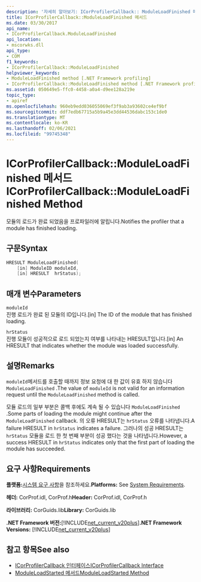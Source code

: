 ```yaml
---
description: '자세히 알아보기: ICorProfilerCallback:: ModuleLoadFinished 메서드'
title: ICorProfilerCallback::ModuleLoadFinished 메서드
ms.date: 03/30/2017
api_name:
- ICorProfilerCallback.ModuleLoadFinished
api_location:
- mscorwks.dll
api_type:
- COM
f1_keywords:
- ICorProfilerCallback::ModuleLoadFinished
helpviewer_keywords:
- ModuleLoadFinished method [.NET Framework profiling]
- ICorProfilerCallback::ModuleLoadFinished method [.NET Framework profiling]
ms.assetid: 050649e5-ffc0-4458-a0a4-d9ee128a219e
topic_type:
- apiref
ms.openlocfilehash: 960eb9edd036055069ef3f9ab3a93602ce4ef9bf
ms.sourcegitcommit: ddf7edb67715a5b9a45e3dd44536dabc153c1de0
ms.translationtype: MT
ms.contentlocale: ko-KR
ms.lasthandoff: 02/06/2021
ms.locfileid: "99745348"
---
```

# <a name="icorprofilercallbackmoduleloadfinished-method"></a><span data-ttu-id="edce3-103">ICorProfilerCallback::ModuleLoadFinished 메서드</span><span class="sxs-lookup"><span data-stu-id="edce3-103">ICorProfilerCallback::ModuleLoadFinished Method</span></span>

<span data-ttu-id="edce3-104">모듈의 로드가 완료 되었음을 프로파일러에 알립니다.</span><span class="sxs-lookup"><span data-stu-id="edce3-104">Notifies the profiler that a module has finished loading.</span></span>  
  
## <a name="syntax"></a><span data-ttu-id="edce3-105">구문</span><span class="sxs-lookup"><span data-stu-id="edce3-105">Syntax</span></span>  
  
```cpp  
HRESULT ModuleLoadFinished(  
    [in] ModuleID moduleId,  
    [in] HRESULT  hrStatus);  
```  
  
## <a name="parameters"></a><span data-ttu-id="edce3-106">매개 변수</span><span class="sxs-lookup"><span data-stu-id="edce3-106">Parameters</span></span>  

 `moduleId`  
 <span data-ttu-id="edce3-107">진행 로드가 완료 된 모듈의 ID입니다.</span><span class="sxs-lookup"><span data-stu-id="edce3-107">[in] The ID of the module that has finished loading.</span></span>  
  
 `hrStatus`  
 <span data-ttu-id="edce3-108">진행 모듈이 성공적으로 로드 되었는지 여부를 나타내는 HRESULT입니다.</span><span class="sxs-lookup"><span data-stu-id="edce3-108">[in] An HRESULT that indicates whether the module was loaded successfully.</span></span>  
  
## <a name="remarks"></a><span data-ttu-id="edce3-109">설명</span><span class="sxs-lookup"><span data-stu-id="edce3-109">Remarks</span></span>  

 <span data-ttu-id="edce3-110">`moduleId`메서드를 호출할 때까지 정보 요청에 대 한 값이 유효 하지 않습니다 `ModuleLoadFinished` .</span><span class="sxs-lookup"><span data-stu-id="edce3-110">The value of `moduleId` is not valid for an information request until the `ModuleLoadFinished` method is called.</span></span>  
  
 <span data-ttu-id="edce3-111">모듈 로드의 일부 부분은 콜백 후에도 계속 될 수 있습니다 `ModuleLoadFinished` .</span><span class="sxs-lookup"><span data-stu-id="edce3-111">Some parts of loading the module might continue after the `ModuleLoadFinished` callback.</span></span> <span data-ttu-id="edce3-112">의 오류 HRESULT는 `hrStatus` 오류를 나타냅니다.</span><span class="sxs-lookup"><span data-stu-id="edce3-112">A failure HRESULT in `hrStatus` indicates a failure.</span></span> <span data-ttu-id="edce3-113">그러나의 성공 HRESULT는 `hrStatus` 모듈을 로드 한 첫 번째 부분이 성공 했다는 것을 나타냅니다.</span><span class="sxs-lookup"><span data-stu-id="edce3-113">However, a success HRESULT in `hrStatus` indicates only that the first part of loading the module has succeeded.</span></span>  
  
## <a name="requirements"></a><span data-ttu-id="edce3-114">요구 사항</span><span class="sxs-lookup"><span data-stu-id="edce3-114">Requirements</span></span>  

 <span data-ttu-id="edce3-115">**플랫폼:**[시스템 요구 사항](../../get-started/system-requirements.md)을 참조하세요.</span><span class="sxs-lookup"><span data-stu-id="edce3-115">**Platforms:** See [System Requirements](../../get-started/system-requirements.md).</span></span>  
  
 <span data-ttu-id="edce3-116">**헤더:** CorProf.idl, CorProf.h</span><span class="sxs-lookup"><span data-stu-id="edce3-116">**Header:** CorProf.idl, CorProf.h</span></span>  
  
 <span data-ttu-id="edce3-117">**라이브러리:** CorGuids.lib</span><span class="sxs-lookup"><span data-stu-id="edce3-117">**Library:** CorGuids.lib</span></span>  
  
 <span data-ttu-id="edce3-118">**.NET Framework 버전:**[!INCLUDE[net_current_v20plus](../../../../includes/net-current-v20plus-md.md)]</span><span class="sxs-lookup"><span data-stu-id="edce3-118">**.NET Framework Versions:** [!INCLUDE[net_current_v20plus](../../../../includes/net-current-v20plus-md.md)]</span></span>  
  
## <a name="see-also"></a><span data-ttu-id="edce3-119">참고 항목</span><span class="sxs-lookup"><span data-stu-id="edce3-119">See also</span></span>

- [<span data-ttu-id="edce3-120">ICorProfilerCallback 인터페이스</span><span class="sxs-lookup"><span data-stu-id="edce3-120">ICorProfilerCallback Interface</span></span>](icorprofilercallback-interface.md)
- [<span data-ttu-id="edce3-121">ModuleLoadStarted 메서드</span><span class="sxs-lookup"><span data-stu-id="edce3-121">ModuleLoadStarted Method</span></span>](icorprofilercallback-moduleloadstarted-method.md)
